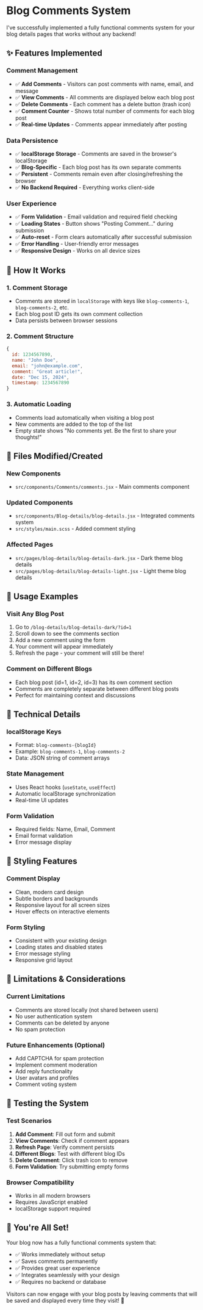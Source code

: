 # Blog Comments System

I've successfully implemented a fully functional comments system for your blog details pages that works without any backend!

## ✨ **Features Implemented**

### **Comment Management**
- ✅ **Add Comments** - Visitors can post comments with name, email, and message
- ✅ **View Comments** - All comments are displayed below each blog post
- ✅ **Delete Comments** - Each comment has a delete button (trash icon)
- ✅ **Comment Counter** - Shows total number of comments for each blog post
- ✅ **Real-time Updates** - Comments appear immediately after posting

### **Data Persistence**
- ✅ **localStorage Storage** - Comments are saved in the browser's localStorage
- ✅ **Blog-Specific** - Each blog post has its own separate comments
- ✅ **Persistent** - Comments remain even after closing/refreshing the browser
- ✅ **No Backend Required** - Everything works client-side

### **User Experience**
- ✅ **Form Validation** - Email validation and required field checking
- ✅ **Loading States** - Button shows "Posting Comment..." during submission
- ✅ **Auto-reset** - Form clears automatically after successful submission
- ✅ **Error Handling** - User-friendly error messages
- ✅ **Responsive Design** - Works on all device sizes

## 🚀 **How It Works**

### **1. Comment Storage**
- Comments are stored in `localStorage` with keys like `blog-comments-1`, `blog-comments-2`, etc.
- Each blog post ID gets its own comment collection
- Data persists between browser sessions

### **2. Comment Structure**
```javascript
{
  id: 1234567890,
  name: "John Doe",
  email: "john@example.com",
  comment: "Great article!",
  date: "Dec 15, 2024",
  timestamp: 1234567890
}
```

### **3. Automatic Loading**
- Comments load automatically when visiting a blog post
- New comments are added to the top of the list
- Empty state shows "No comments yet. Be the first to share your thoughts!"

## 📁 **Files Modified/Created**

### **New Components**
- `src/components/Comments/comments.jsx` - Main comments component

### **Updated Components**
- `src/components/Blog-details/blog-details.jsx` - Integrated comments system
- `src/styles/main.scss` - Added comment styling

### **Affected Pages**
- `src/pages/blog-details/blog-details-dark.jsx` - Dark theme blog details
- `src/pages/blog-details/blog-details-light.jsx` - Light theme blog details

## 🎯 **Usage Examples**

### **Visit Any Blog Post**
1. Go to `/blog-details/blog-details-dark/?id=1`
2. Scroll down to see the comments section
3. Add a new comment using the form
4. Your comment will appear immediately
5. Refresh the page - your comment will still be there!

### **Comment on Different Blogs**
- Each blog post (id=1, id=2, id=3) has its own comment section
- Comments are completely separate between different blog posts
- Perfect for maintaining context and discussions

## 🔧 **Technical Details**

### **localStorage Keys**
- Format: `blog-comments-{blogId}`
- Example: `blog-comments-1`, `blog-comments-2`
- Data: JSON string of comment arrays

### **State Management**
- Uses React hooks (`useState`, `useEffect`)
- Automatic localStorage synchronization
- Real-time UI updates

### **Form Validation**
- Required fields: Name, Email, Comment
- Email format validation
- Error message display

## 🎨 **Styling Features**

### **Comment Display**
- Clean, modern card design
- Subtle borders and backgrounds
- Responsive layout for all screen sizes
- Hover effects on interactive elements

### **Form Styling**
- Consistent with your existing design
- Loading states and disabled states
- Error message styling
- Responsive grid layout

## 🚫 **Limitations & Considerations**

### **Current Limitations**
- Comments are stored locally (not shared between users)
- No user authentication system
- Comments can be deleted by anyone
- No spam protection

### **Future Enhancements** (Optional)
- Add CAPTCHA for spam protection
- Implement comment moderation
- Add reply functionality
- User avatars and profiles
- Comment voting system

## 🧪 **Testing the System**

### **Test Scenarios**
1. **Add Comment**: Fill out form and submit
2. **View Comments**: Check if comment appears
3. **Refresh Page**: Verify comment persists
4. **Different Blogs**: Test with different blog IDs
5. **Delete Comment**: Click trash icon to remove
6. **Form Validation**: Try submitting empty forms

### **Browser Compatibility**
- Works in all modern browsers
- Requires JavaScript enabled
- localStorage support required

## 🎉 **You're All Set!**

Your blog now has a fully functional comments system that:
- ✅ Works immediately without setup
- ✅ Saves comments permanently
- ✅ Provides great user experience
- ✅ Integrates seamlessly with your design
- ✅ Requires no backend or database

Visitors can now engage with your blog posts by leaving comments that will be saved and displayed every time they visit! 🚀
